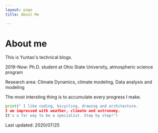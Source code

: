 ```yaml
---
layout: page 
title: About Me

---
```


# About me

This is Yuntao's technical blogs.

2019-Now: Ph.D. student at Ohio State University, atmospheric science program

Research area: Climate Dynamics, climate modeling, Data analysis and modeling

The most intersting thing is to accumulate every progress I make.

``` python
print(" I like coding, bicycling, drawing and architecture.
I am impressed with weather, climate and astronomy.
It's a far way to be a specialist. Step by step!")
```

Last updated: 2020/07/25